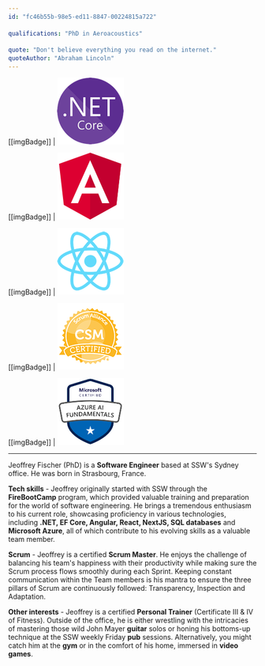 ```yaml
---
id: "fc46b55b-98e5-ed11-8847-00224815a722"

qualifications: "PhD in Aeroacoustics"

quote: "Don't believe everything you read on the internet."
quoteAuthor: "Abraham Lincoln"
---
```


[[imgBadge]]
| ![.NET Core](../badges/Developer-dotnet-core.png)

[[imgBadge]]
| ![Angular](../badges/Developer-angular.png)

[[imgBadge]]
| ![React](../badges/Developer-react.png)

[[imgBadge]]
| ![Certification Scrum Alliance Master](../badges/Certification-scrumalliance-master.png)

[[imgBadge]]
| ![Certification Azure AI fundamentals](../badges/Certification-microsoft-azure-ai-fundamentals.png)

---

Jeoffrey Fischer (PhD) is a **Software Engineer** based at SSW's Sydney office. He was born in Strasbourg, France.

**Tech skills** - Jeoffrey originally started with SSW through the **FireBootCamp** program, which provided valuable training and preparation for the world of software engineering. He brings a tremendous enthusiasm to his current role, showcasing proficiency in various technologies, including **.NET, EF Core, Angular, React, NextJS, SQL databases** and **Microsoft Azure**, all of which contribute to his evolving skills as a valuable team member.

**Scrum** - Jeoffrey is a certified **Scrum Master**. He enjoys the challenge of balancing his team's happiness with their productivity while making sure the Scrum process flows smoothly during each Sprint. Keeping constant communication within the Team members is his mantra to ensure the three pillars of Scrum are continuously followed: Transparency, Inspection and Adaptation. 

**Other interests** - Jeoffrey is a certified **Personal Trainer** (Certificate III & IV of Fitness). Outside of the office, he is either wrestling with the intricacies of mastering those wild John Mayer **guitar** solos or honing his bottoms-up technique at the SSW weekly Friday **pub** sessions. Alternatively, you might catch him at the **gym** or in the comfort of his home, immersed in **video games**.

